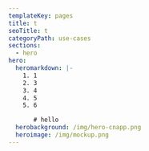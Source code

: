 ```yaml
---
templateKey: pages
title: t
seoTitle: t
categoryPath: use-cases
sections:
  - hero
hero:
  heromarkdown: |-
    1. 1﻿
    2. 3﻿
    3. 4﻿
    4. 5﻿
    5. 6﻿

       # h﻿ello
  herobackground: /img/hero-cnapp.png
  heroimage: /img/mockup.png
---
```

